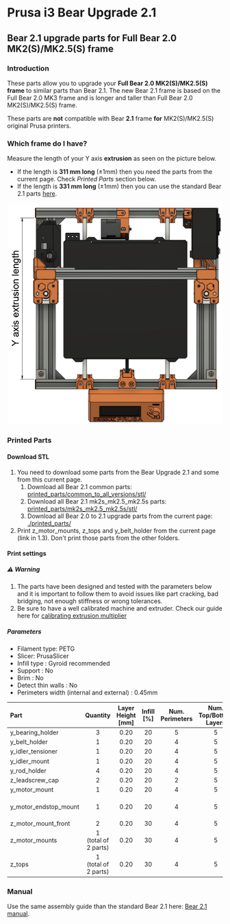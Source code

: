 # Prusa i3 Bear Upgrade 2.1

## Bear 2.1 upgrade parts for Full Bear 2.0 MK2(S)/MK2.5(S) frame

### Introduction

These parts allow you to upgrade your __Full Bear 2.0 MK2(S)/MK2.5(S) frame__ to similar parts than Bear 2.1. The new Bear 2.1 frame is based on the Full Bear 2.0 MK3 frame and is longer and taller than Full Bear 2.0 MK2(S)/MK2.5(S) frame.

These parts are __not__ compatible with Bear __2.1__ frame __for__ MK2(S)/MK2.5(S) original Prusa printers.


### Which frame do I have?

Measure the length of your Y axis **extrusion** as seen on the picture below.
  * If the length is **311 mm long** (±1mm) then you need the parts from the current page. Check _Printed Parts_ section below.
  * If the length is **331 mm long** (±1mm) then you can use the standard Bear 2.1 parts [here](../../printed_parts/).

![Bear version frame size](img/bear_version_size_faq.jpg)


### Printed Parts


#### Download STL

1. You need to download some parts from the Bear Upgrade 2.1 and some from this current page.
    1. Download all Bear 2.1 common parts: [printed_parts/common_to_all_versions/stl/](../../printed_parts/common_to_all_versions/stl/)
    2. Download all Bear 2.1 mk2s_mk2.5_mk2.5s parts: [printed_parts/mk2s_mk2.5_mk2.5s/stl/](../../printed_parts/mk2s_mk2.5_mk2.5s/stl/)
    3. Download all Bear 2.0 to 2.1 upgrade parts from the current page: [./printed_parts/](./printed_parts)
2. Print z_motor_mounts, z_tops and y_belt_holder from the current page (link in 1.3). Don't print those parts from the other folders.


#### Print settings

##### :warning: Warning

  1. The parts have been designed and tested with the parameters below and it is important to follow them to avoid issues like part cracking, bad bridging, not enough stiffness or wrong tolerances.
  1. Be sure to have a well calibrated machine and extruder. Check our guide here for [calibrating extrusion multiplier](https://guides.bear-lab.com/Guide/Extrusion+multiplier+and+filament+diameter/8?lang=en)

##### Parameters

  * Filament type: PETG
  * Slicer: PrusaSlicer
  * Infill type : Gyroid recommended
  * Support : No
  * Brim : No
  * Detect thin walls : No
  * Perimeters width (internal and external) : 0.45mm

| Part | Quantity | Layer<br/>Height<br/>[mm] | Infill<br/>[%] | Num.<br/>Perimeters | Num.<br/>Top/Bottom<br/>Layers | Note |
|:----|:----:|:----:|:----:|:----:|:----:|:----|
| y_bearing_holder       | 3 | 0.20 | 20 | 5 | 5 | |
| y_belt_holder          | 1 | 0.20 | 20 | 4 | 5 | |
| y_idler_tensioner      | 1 | 0.20 | 20 | 4 | 5 | |
| y_idler_mount          | 1 | 0.20 | 20 | 4 | 5 | |
| y_rod_holder           | 4 | 0.20 | 20 | 4 | 5 | |
| z_leadscrew_cap        | 2 | 0.20 | 20 | 2 | 5 | |
| y_motor_mount          | 1 | 0.20 | 20 | 4 | 5 | |
| y_motor_endstop_mount  | 1 | 0.20 | 20 | 4 | 5 | Only for MK2S or MK2.5(S) |
| z_motor_mount_front    | 2 | 0.20 | 30 | 4 | 5 | |
| z_motor_mounts         | 1<br/>(total of 2 parts) | 0.20 | 30 | 4 | 5 | |
| z_tops                 | 1<br/>(total of 2 parts) | 0.20 | 30 | 4 | 5 | |


### Manual

Use the same assembly guide than the standard Bear 2.1 here: [Bear 2.1 manual](../../manual).
